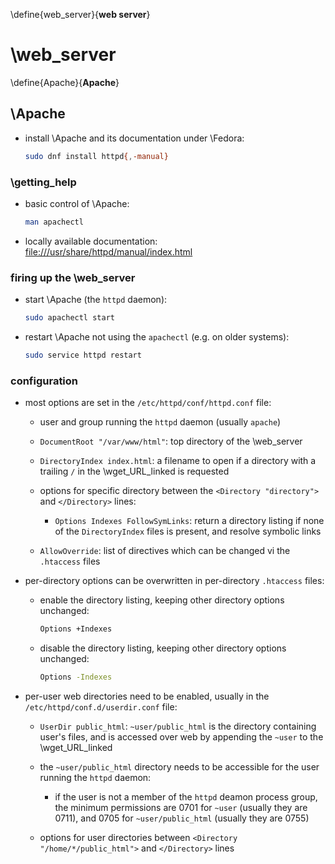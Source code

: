 
\define{web_server}{__web server__}
# \web_server

\define{Apache}{__Apache__}
## \Apache

+ install \Apache and its documentation under \Fedora:

	```bash
	sudo dnf install httpd{,-manual}
	```

### \getting_help

+ basic control of \Apache:

	```bash
	man apachectl
	```

+ locally available documentation: <file:///usr/share/httpd/manual/index.html>

### firing up the \web_server

+ start \Apache (the `httpd` daemon):

	```bash
	sudo apachectl start
	```

+ restart \Apache not using the `apachectl` (e.g. on older systems):

	```bash
	sudo service httpd restart
	```

### configuration

+ most options are set in the `/etc/httpd/conf/httpd.conf` file:

	+ user and group running the `httpd` daemon (usually `apache`)

	+ `DocumentRoot "/var/www/html"`: top directory of the \web_server

	+ `DirectoryIndex index.html`: a filename to open if a directory with a trailing `/` in the \wget_URL_linked is requested

	+ options for specific directory between the `<Directory "directory">` and `</Directory>` lines:

		+ `Options Indexes FollowSymLinks`: return a directory listing if none of the `DirectoryIndex` files is present, and resolve symbolic links

	+ `AllowOverride`: list of directives which can be changed vi the `.htaccess` files

+ per-directory options can be overwritten in per-directory `.htaccess` files:

	+ enable the directory listing, keeping other directory options unchanged:

		```bash
		Options +Indexes
		```
	+ disable the directory listing, keeping other directory options unchanged:

		```bash
		Options -Indexes
		```

+ per-user web directories need to be enabled, usually in the `/etc/httpd/conf.d/userdir.conf` file:

	+ `UserDir public_html`: `~user/public_html` is the directory containing user's files, and is accessed over web by appending the `~user` to the \wget_URL_linked

	+ the `~user/public_html` directory needs to be accessible for the user running the `httpd` daemon:

		+ if the user is not a member of the `httpd` deamon process group, the minimum permissions are $0701$ for `~user` (usually they are $0711$), and 0705 for `~user/public_html` (usually they are $0755$)

	+ options for user directories between `<Directory "/home/*/public_html">` and `</Directory>` lines

